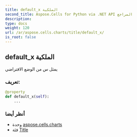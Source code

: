 ```yaml
---
title: default_x الملكية
second_title: Aspose.Cells for Python via .NET API المراجع
description:
type: docs
weight: 120
url: /ar/aspose.cells.charts/title/default_x/
is_root: false
---
```

##  default_x الملكية

يمثل س من الوضع الافتراضي
###  تعريف:
```python
@property
def default_x(self):
    ...
```

###  أنظر أيضا
* وحدة [aspose.cells.charts](../../)
* فئة [Title](/cells/python-net/ar/aspose.cells.charts/title)
